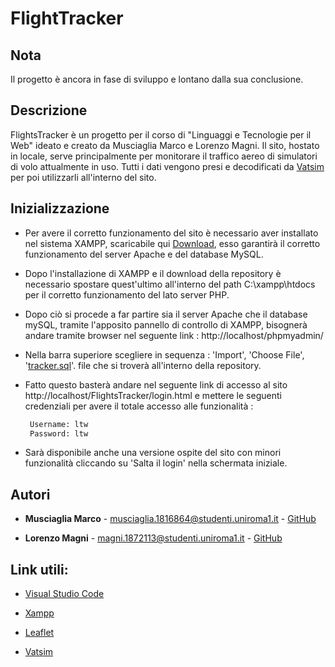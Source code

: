 # FlightTracker

## Nota
Il progetto è ancora in fase di sviluppo e lontano dalla sua conclusione.

## Descrizione
FlightsTracker è un progetto per il corso di "Linguaggi e Tecnologie per il Web" ideato e creato da Musciaglia Marco e Lorenzo Magni.
Il sito, hostato in locale, serve principalmente per monitorare il traffico aereo di simulatori di volo attualmente in uso.
Tutti i dati vengono presi e decodificati da [Vatsim](https://www.vatsim.net/) per poi utilizzarli all'interno del sito.

## Inizializzazione
* Per avere il corretto funzionamento del sito è necessario aver installato nel sistema XAMPP, scaricabile qui [Download](https://www.apachefriends.org/it/download.html),
esso garantirà il corretto funzionamento del server Apache e del database MySQL.

* Dopo l'installazione di XAMPP e il download della repository è necessario spostare quest'ultimo all'interno del path C:\xampp\htdocs per il corretto funzionamento del lato server PHP.

* Dopo ciò si procede a far partire sia il server Apache che il database mySQL, tramite l'apposito pannello di controllo di XAMPP, bisognerà andare tramite browser nel seguente link : 
    http://localhost/phpmyadmin/

* Nella barra superiore scegliere in sequenza :
    'Import', 'Choose File', '[tracker.sql](tracker.sql)'.
  file che si troverà all'interno della repository.

* Fatto questo basterà andare nel seguente link di accesso al sito http://localhost/FlightsTracker/login.html
e mettere le seguenti credenziali per avere il totale accesso alle funzionalità :
   ```sh
    Username: ltw  
    Password: ltw
   ```

* Sarà disponibile anche una versione ospite del sito con minori funzionalità cliccando su 'Salta il login' nella schermata iniziale.

## Autori
* **Musciaglia Marco** - musciaglia.1816864@studenti.uniroma1.it - [GitHub](https://github.com/Loldlink)

* **Lorenzo Magni** - magni.1872113@studenti.uniroma1.it - [GitHub](https://github.com/Lolloilpazzo)

## Link utili:

* [Visual Studio Code](https://code.visualstudio.com/)

* [Xampp](https://www.apachefriends.org/it/download.html)

* [Leaflet](https://leafletjs.com/)

* [Vatsim](https://www.vatsim.net/) 